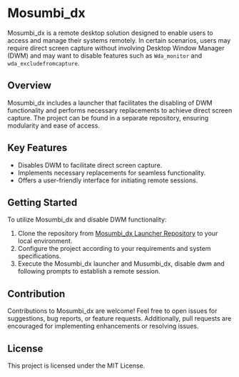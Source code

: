 # Mosumbi_dx

Mosumbi_dx is a remote desktop solution designed to enable users to access and manage their systems remotely. In certain scenarios, users may require direct screen capture without involving Desktop Window Manager (DWM) and may want to disable features such as `Wda_monitor` and `wda_excludefromcapture`.

## Overview

Mosumbi_dx includes a launcher that facilitates the disabling of DWM functionality and performs necessary replacements to achieve direct screen capture. The project can be found in a separate repository, ensuring modularity and ease of access.

## Key Features

- Disables DWM to facilitate direct screen capture.
- Implements necessary replacements for seamless functionality.
- Offers a user-friendly interface for initiating remote sessions.

## Getting Started

To utilize Mosumbi_dx and disable DWM functionality:

1. Clone the repository from [Mosumbi_dx Launcher Repository](link-to-your-repository) to your local environment.
2. Configure the project according to your requirements and system specifications.
3. Execute the Mosumbi_dx launcher and Musumbi_dx, disable dwm and following prompts to establish a remote session.

## Contribution

Contributions to Mosumbi_dx are welcome! Feel free to open issues for suggestions, bug reports, or feature requests. Additionally, pull requests are encouraged for implementing enhancements or resolving issues.

## License

This project is licensed under the MIT License.
